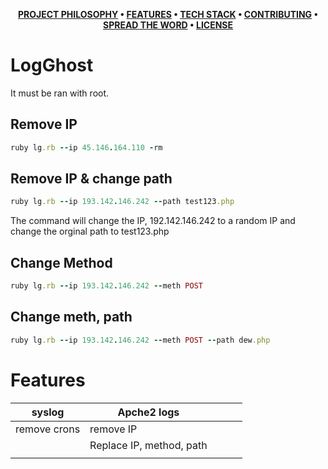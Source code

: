
<div align="center">

**[PROJECT PHILOSOPHY](https://github.com/chroline/well_app#-project-philosophy) • 
[FEATURES](https://github.com/Michael-Meade/LogGhost/blob/main/README.md#features) • 
[TECH STACK](https://github.com/chroline/well_app#-tech-stack) • 
[CONTRIBUTING](https://github.com/chroline/well_app#%EF%B8%8F-contributing) • 
[SPREAD THE WORD](https://github.com/chroline/well_app#-spread-the-word) • 
[LICENSE](https://github.com/chroline/well_app#%EF%B8%8F-license)**

</div>

# LogGhost

It must be ran with root. 

## Remove IP
```ruby
ruby lg.rb --ip 45.146.164.110 -rm
```

## Remove IP & change path
```ruby
ruby lg.rb --ip 193.142.146.242 --path test123.php
```
The command will change the IP, 192.142.146.242 to a random IP and change the orginal path to test123.php


## Change Method
```ruby
ruby lg.rb --ip 193.142.146.242 --meth POST
```

## Change meth, path
```ruby
ruby lg.rb --ip 193.142.146.242 --meth POST --path dew.php
```

# Features
|  syslog | Apche2 logs  |   |   |   |
|---      |---|---|---|---|
| remove crons  |  remove IP |   |   |   |
|         |  Replace IP, method, path |   |    |  |
|        |   |   |   |   |
